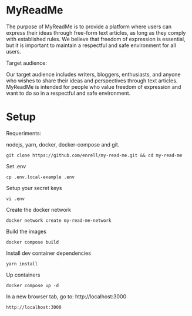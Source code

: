 # MyReadMe
The purpose of MyReadMe is to provide a platform where users can express their ideas through free-form text articles, as long as they comply with established rules. We believe that freedom of expression is essential, but it is important to maintain a respectful and safe environment for all users.

Target audience:

Our target audience includes writers, bloggers, enthusiasts, and anyone who wishes to share their ideas and perspectives through text articles. MyReadMe is intended for people who value freedom of expression and want to do so in a respectful and safe environment.

# Setup

Requeriments:

nodejs, yarn, docker, docker-compose and git.

````
git clone https://github.com/enrell/my-read-me.git && cd my-read-me
````

Set .env
````
cp .env.local-example .env
````

Setup your secret keys
````
vi .env
````

Create the docker network
````
docker network create my-read-me-network
````

Build the images
````
docker compose build
````
Install dev container dependencies
````
yarn install
````

Up containers
````
docker compose up -d
````
In a new browser tab, go to: http://localhost:3000
````
http://localhost:3000
````
